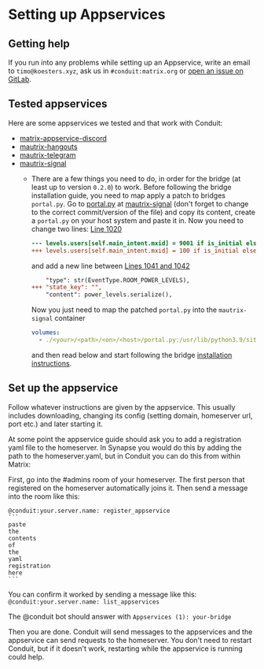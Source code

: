 # Setting up Appservices

## Getting help

If you run into any problems while setting up an Appservice, write an email to `timo@koesters.xyz`, ask us in `#conduit:matrix.org` or [open an issue on GitLab](https://gitlab.com/famedly/conduit/-/issues/new).

## Tested appservices

Here are some appservices we tested and that work with Conduit:
- [matrix-appservice-discord](https://github.com/Half-Shot/matrix-appservice-discord)
- [mautrix-hangouts](https://github.com/mautrix/hangouts/)
- [mautrix-telegram](https://github.com/mautrix/telegram/)
- [mautrix-signal](https://github.com/mautrix/signal)
  - There are a few things you need to do, in order for the bridge (at least up to version `0.2.0`) to work. Before following the bridge installation guide, you need to map apply a patch to bridges `portal.py`. Go to [portal.py](https://github.com/mautrix/signal/blob/master/mautrix_signal/portal.py) at [mautrix-signal](https://github.com/mautrix/signal) (don't forget to change to the correct commit/version of the file) and copy its content, create a `portal.py` on your host system and paste it in. Now you need to change two lines:
  [Line 1020](https://github.com/mautrix/signal/blob/4ea831536f154aba6419d13292479eb383ea3308/mautrix_signal/portal.py#L1020)

    ```diff
    --- levels.users[self.main_intent.mxid] = 9001 if is_initial else 100
    +++ levels.users[self.main_intent.mxid] = 100 if is_initial else 100
    ```

    and add a new line between [Lines 1041 and 1042](https://github.com/mautrix/signal/blob/4ea831536f154aba6419d13292479eb383ea3308/mautrix_signal/portal.py#L1041-L1042)

    ```diff
        "type": str(EventType.ROOM_POWER_LEVELS),
    +++ "state_key": "",
        "content": power_levels.serialize(),
    ```

    Now you just need to map the patched `portal.py` into the `mautrix-signal` container
    ```yml
    volumes:
      - ./<your>/<path>/<on>/<host>/portal.py:/usr/lib/python3.9/site-packages/mautrix_signal/portal.py
    ```
    and then read below and start following the bridge [installation instructions](https://docs.mau.fi/bridges/index.html).

## Set up the appservice

Follow whatever instructions are given by the appservice. This usually includes
downloading, changing its config (setting domain, homeserver url, port etc.)
and later starting it.

At some point the appservice guide should ask you to add a registration yaml
file to the homeserver. In Synapse you would do this by adding the path to the
homeserver.yaml, but in Conduit you can do this from within Matrix:

First, go into the #admins room of your homeserver. The first person that
registered on the homeserver automatically joins it. Then send a message into
the room like this:

    @conduit:your.server.name: register_appservice
    ```
    paste
    the
    contents
    of
    the
    yaml
    registration
    here
    ```

You can confirm it worked by sending a message like this:
`@conduit:your.server.name: list_appservices`

The @conduit bot should answer with `Appservices (1): your-bridge`

Then you are done. Conduit will send messages to the appservices and the
appservice can send requests to the homeserver. You don't need to restart
Conduit, but if it doesn't work, restarting while the appservice is running
could help.

